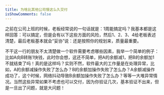 ```yaml
---
title: 为啥比其他公司慢这么久交付
isShowComments: false
---
```


之前在公司上班的时候，老板经常说的一句话就是：1周能搞定吗？我基本都是这样回答：可以搞定，但是会有以下这些方面的风险，然后1、2、3、4给老板表述清楚，最后老板基本就会“妥协”说：还是按照你的规划来，质量最重要。

不干这一行的朋友不太清楚做一个软件需要考虑哪些因素，我举一个简单的例子：比如A向B转账1快钱，此时你会想，这还不简单，把A的余额减1，把B的余额加1 不就结束了吗！真的是这样吗？实则不然，软件最大的工作量是在处理异常，比如，A的余额减操作失败了怎么办？B的余额加操作失败了怎么办？A余额减操作成功了，这个时候，网络抖动导致B余额加操作失败了怎么办？等等一大堆异常情况。当然这些异常如果不考虑也可以交付，因为你验证几次，基本验证不出来，但是一旦出了问题，就是大问题！